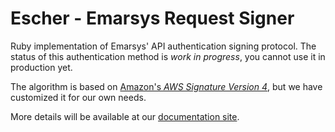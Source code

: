 Escher - Emarsys Request Signer
===============================

Ruby implementation of Emarsys' API authentication signing protocol. The status of this authentication method is *work in progress*, you cannot use it in production yet.

The algorithm is based on [Amazon's _AWS Signature Version 4_](http://docs.aws.amazon.com/AmazonS3/latest/API/sig-v4-authenticating-requests.html), but we have customized it for our own needs.

More details will be available at our [documentation site](https://documentation.emarsys.com/).
